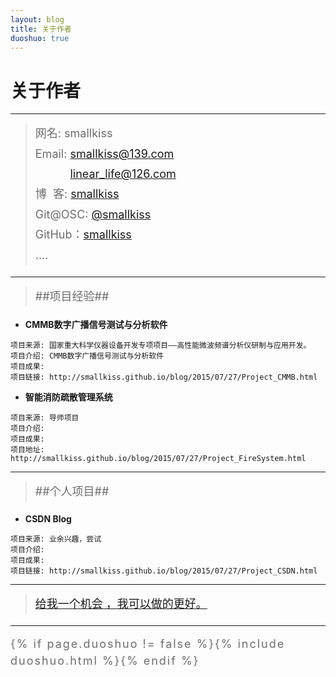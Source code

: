 ```yaml
---
layout: blog
title: 关于作者
duoshuo: true
---
```


<style>
p {
    color: #6D6D6D;
    font-size: 18px;
    line-height: 1.5;
    letter-spacing: 2px;
    margin-top: -10px;
}
hr {
	margin-top: 0;
	margin-bottom: 25px;
}
blockquote p {
    line-height: 1.8;
    letter-spacing: 0px;
}
</style>


# 关于作者

<hr id="line"/>



> 网名: smallkiss   
> Email: <a href="mailto:smallkiss@139.com">smallkiss@139.com</a><br />
&nbsp;&nbsp;&nbsp;&nbsp;&nbsp;&nbsp;&nbsp;&nbsp;&nbsp;&nbsp;&nbsp;<a href="mailto:linear_life@126.com">linear_life@126.com</a>   
> 博&nbsp;&nbsp;客: <a href="http://smallkiss.github.io/">smallkiss</a>  
> Git@OSC: <a href="http://git.oschina.net/smallkiss">@smallkiss</a>  
> GitHub：[smallkiss](https://github.com/smallkiss)  
> ....

---

>##项目经验##

   + **CMMB数字广播信号测试与分析软件**


	项目来源: 国家重大科学仪器设备开发专项项目——高性能微波频谱分析仪研制与应用开发。
	项目介绍: CMMB数字广播信号测试与分析软件
	项目成果:
	项目链接: http://smallkiss.github.io/blog/2015/07/27/Project_CMMB.html
	
   + **智能消防疏散管理系统**

	项目来源: 导师项目
	项目介绍:
	项目成果:
	项目地址: http://smallkiss.github.io/blog/2015/07/27/Project_FireSystem.html
	
---

>##个人项目##

   + **CSDN Blog**
   
	项目来源: 业余兴趣，尝试
	项目介绍: 
	项目成果: 
	项目链接: http://smallkiss.github.io/blog/2015/07/27/Project_CSDN.html
	
---

> [给我一个机会 ，我可以做的更好。](/)

---

{% if page.duoshuo != false %}{% include duoshuo.html %}{% endif %}